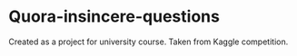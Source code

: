 # Quora-insincere-questions
Created as a project for university course. Taken from Kaggle competition.
